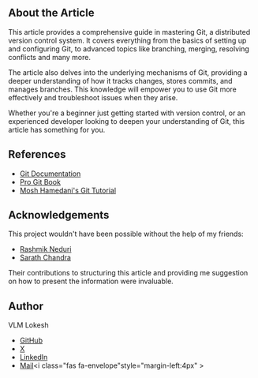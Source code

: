 ## About the Article

<link rel="stylesheet" href="https://cdnjs.cloudflare.com/ajax/libs/font-awesome/6.0.0-beta3/css/all.min.css">

This article provides a comprehensive guide in mastering Git, a distributed version control system. It covers everything from the basics of setting up and configuring Git, to advanced topics like branching, merging, resolving conflicts and many more.

The article also delves into the underlying mechanisms of Git, providing a deeper understanding of how it tracks changes, stores commits, and manages branches. This knowledge will empower you to use Git more effectively and troubleshoot issues when they arise.

Whether you're a beginner just getting started with version control, or an experienced developer looking to deepen your understanding of Git, this article has something for you.

## References

- [Git Documentation](https://git-scm.com/doc)
- [Pro Git Book](https://git-scm.com/book/en/v2)
- [Mosh Hamedani's Git Tutorial](https://www.youtube.com/watch?v=8JJ101D3knE)

## Acknowledgements

This project wouldn't have been possible without the help of my friends:

- [Rashmik Neduri](https://github.com) <i class="fab fa-github"></i>
- [Sarath Chandra](https://github.com/SarathErapaneni04) <i class="fab fa-github"></i>

Their contributions to structuring this article and providing me suggestion on how to present the information were invaluable.

## Author

VLM Lokesh

- [GitHub](https://github.com/nothuman2718) <i class="fab fa-github" style="margin-left:2px" ></i>
- [X](https://x.com/nothuman2718?s=21)<i class="fas fa-times" style="margin-left:8px"></i>
- [LinkedIn](https://www.linkedin.com/in/vlm-lokesh-798a84282?utm_source=share&utm_campaign=share_via&utm_content=profile&utm_medium=ios_app)<i class="fab fa-linkedin" style="margin-left:4px"></i>
- [Mail](mailto:nothuman2.718@gmail.com)<i class="fas fa-envelope"style="margin-left:4px" ></i>
